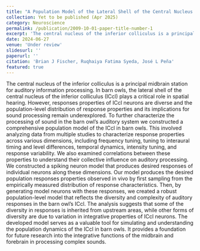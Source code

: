 ```yaml
---
title: "A Population Model of the Lateral Shell of the Central Nucleus of the Inferior Colliculus in Barn Owls"
collection: Yet to be published (Apr 2025)
category: Neuroscience
permalink: /publication/2009-10-01-paper-title-number-1
excerpt: 'The central nucleus of the inferior colliculus is a principal midbrain station for auditory information processing. In barn owls, the lateral shell of the central nucleus of the inferior colliculus (ICcl) plays a critical role in spatial hearing. However, responses properties of ICcl neurons are diverse and the population-level distribution of response properties and its implications for sound processing remain underexplored. To further characterize the processing of sound in the barn owl’s auditory system we constructed a comprehensive population model of the ICcl in barn owls. This involved analyzing data from multiple studies to characterize response properties across various dimensions, including frequency tuning, tuning to interaural timing and level differences, temporal dynamics, intensity tuning, and response variability. We also examined correlations between these properties to understand their collective influence on auditory processing. We constructed a spiking neuron model that produces desired responses of individual neurons along these dimensions. Our model produces the desired population responses properties observed in vivo by first sampling from the empirically measured distribution of response characteristics. Then, by generating model neurons with these responses, we created a robust population-level model that reflects the diversity and complexity of auditory responses in the barn owl’s ICcl. The analysis suggests that some of the diversity in responses is inherited from upstream areas, while other forms of diversity are due to variation in integrative properties of ICcl neurons. The developed model serves as a valuable tool for simulating and understanding the population dynamics of the ICcl in barn owls. It provides a foundation for future research into the integrative functions of the midbrain and forebrain in processing complex sounds.'
date: 2024-06-27
venue: 'Under review'
slidesurl: ''
paperurl: ''
citation: 'Brian J Fischer, Ruqhaiya Fatima Syeda, José L Peña'
featured: true
---
```


The central nucleus of the inferior colliculus is a principal midbrain station for auditory information processing. In barn owls, the lateral shell of the central nucleus of the inferior colliculus (ICcl) plays a critical role in spatial hearing. However, responses properties of ICcl neurons are diverse and the population-level distribution of response properties and its implications for sound processing remain underexplored. To further characterize the processing of sound in the barn owl’s auditory system we constructed a comprehensive population model of the ICcl in barn owls. This involved analyzing data from multiple studies to characterize response properties across various dimensions, including frequency tuning, tuning to interaural timing and level differences, temporal dynamics, intensity tuning, and response variability. We also examined correlations between these properties to understand their collective influence on auditory processing. We constructed a spiking neuron model that produces desired responses of individual neurons along these dimensions. Our model produces the desired population responses properties observed in vivo by first sampling from the empirically measured distribution of response characteristics. Then, by generating model neurons with these responses, we created a robust population-level model that reflects the diversity and complexity of auditory responses in the barn owl’s ICcl. The analysis suggests that some of the diversity in responses is inherited from upstream areas, while other forms of diversity are due to variation in integrative properties of ICcl neurons. The developed model serves as a valuable tool for simulating and understanding the population dynamics of the ICcl in barn owls. It provides a foundation for future research into the integrative functions of the midbrain and forebrain in processing complex sounds.
